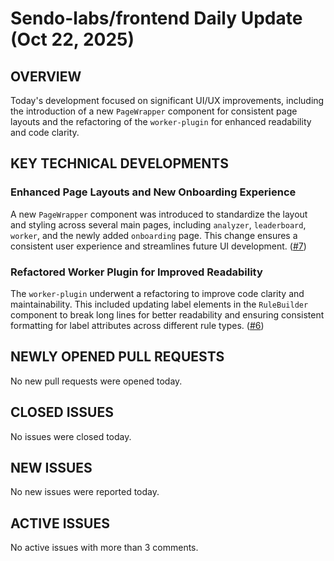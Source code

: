 # Sendo-labs/frontend Daily Update (Oct 22, 2025)
## OVERVIEW 
Today's development focused on significant UI/UX improvements, including the introduction of a new `PageWrapper` component for consistent page layouts and the refactoring of the `worker-plugin` for enhanced readability and code clarity.

## KEY TECHNICAL DEVELOPMENTS

### Enhanced Page Layouts and New Onboarding Experience
A new `PageWrapper` component was introduced to standardize the layout and styling across several main pages, including `analyzer`, `leaderboard`, `worker`, and the newly added `onboarding` page. This change ensures a consistent user experience and streamlines future UI development. ([#7](https://github.com/Sendo-labs/frontend/pull/7))

### Refactored Worker Plugin for Improved Readability
The `worker-plugin` underwent a refactoring to improve code clarity and maintainability. This included updating label elements in the `RuleBuilder` component to break long lines for better readability and ensuring consistent formatting for label attributes across different rule types. ([#6](https://github.com/Sendo-labs/frontend/pull/6))

## NEWLY OPENED PULL REQUESTS
No new pull requests were opened today.

## CLOSED ISSUES
No issues were closed today.

## NEW ISSUES
No new issues were reported today.

## ACTIVE ISSUES
No active issues with more than 3 comments.